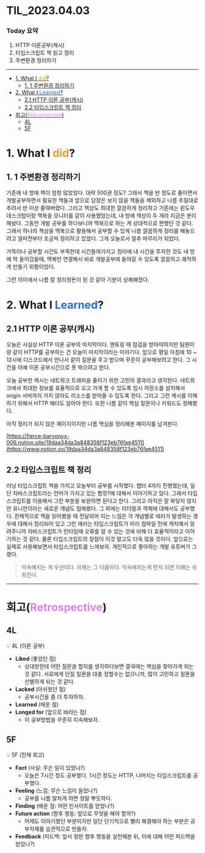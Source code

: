 # TIL_2023.04.03

### Today 요약

1. HTTP 이론공부(캐시)
2. 타입스크립트 책 읽고 정리
3. 주변환경 정리하기

---


- [1. What I <span style="color: #e2a029">did</span>?](#1-what-i--span-style--color---e2a029--did--span--)
  * [1. 1 주변환경 정리하기](#1-1----------)
- [2. What I <span style="color: #296ce2">Learned</span>?](#2-what-i--span-style--color---296ce2--learned--span--)
  * [2.1 HTTP 이론 공부(캐시)](#21-http----------)
  * [2.2 타입스크립트 책 정리](#22------------)
- [회고(<span style="color: #d984e9">Retrospective</span>)](#----span-style--color---d984e9--retrospective--span--)
  * [4L](#4l)
  * [5F](#5f)



# 1. What I <span style="color: #e2a029">did</span>?

## 1. 1 주변환경 정리하기

기존에 내 방에 책이 엄청 많았었다. 대략 500권 정도? 그래서 책을 반 정도로 줄이면서 개발공부하면서 필요한 책들과 앞으로 당장은 보지 않을 책들을 제외하고 나름 추릴대로 추려서 반 이상 줄여버렸다. 그리고 책상도 최대한 깔끔하게 정리하고 기존에는 윈도우 데스크탑이랑 맥북을 모니터를 같이 사용했었는데, 내 방에 책상이 두 개라 지금은 분리해놨다. 그동안 개발 공부를 하다보니까 맥북으로 하는 게 상대적으로 편했던 것 같다. 그래서 하나의 책상을 맥북으로 활용해서 공부할 수 있게 나름 깔끔하게 정리를 해놓으려고 얼마전부터 조금씩 정리하고 있었다. 그게 오늘로서 얼추 마무리가 되었다. 

가뜩이나 공부할 시간도 부족한데 시간들여가지고 정리에 내 시간을 투자한 것도 내 방에 딱 들어갔을때, 맥북만 연결해서 바로 개발공부에 들어갈 수 있도록 깔끔하고 쾌적하게 만들기 위함이었다. 

그런 의미에서 나름 잘 정리정돈이 된 것 같아 기분이 상쾌해졌다. 

# 2. What I <span style="color: #296ce2">Learned</span>?

## 2.1 HTTP 이론 공부(캐시)

오늘은 사실상 HTTP 이론 공부의 마지막이다. 멘토링 때 점검을 받아야하지만 팀원이랑 같이 HTTP를 공부하는 건 오늘이 마지막이라는 이야기다. 앞으로 평일 아침에 10 ~ 12시에 디스코드에서 만나서 같이 질문을 주고 받으며 꾸준히 공부해보려고 한다. 그 시간을 아예 이론 공부시간으로 못 박으려고 한다. 

오늘 공부한 캐시는 네트워크 트래피을 줄이기 위한 고민의 결과라고 생각한다. 네트워크에서 최대한 정보를 효율적으로 오고 가게 할 수 있도록 임시 저장소를 설치해서 origin 서버까지 가지 않아도 리소스를 받아올 수 있도록 한다. 그리고 그런 캐시를 이해하기 위해서 HTTP 헤더도 알아야 한다. 또한 나름 같이 핵심 질문이나 키워드도 정해봤다. 

아직 정리가 되지 않은 페이지이지만 나름 핵심을 정리해본 페이지를 남겨본다.

[https://fierce-baryonyx-006.notion.site/19daa34da3a848358f123eb76fae4511](https://www.notion.so/19daa34da3a848358f123eb76fae4511)

## 2.2 타입스크립트 책 정리

러닝 타입스크립트 책을 가지고 오늘부터 공부를 시작했다. 챕터 4까지 진행했는데, 일단 자바스크립트라는 언어가 가지고 있는 함정?에 대해서 이야기하고 있다. 그래서 타입스크립트를 이용해서 그런 부분을 보완하면 된다고 한다. 그리고 아직은 잘 와닿지 않지만 유니언이라는 새로운 개념도 접해봤다. 그 외에는 리터럴과 객체에 대해서도 공부했다. 전체적으로 책을 읽어봤을 때 전달되어 지는 느낌은 각 개념별로 에러가 발생하는 경우에 대해서 정리되어 있고 그런 에러는 타입스크립트가 미리 컴파일 전에 캐치해서 알려주니까 자바스크립트가 런타임때 오류를 알 수 있는 것에 비해 더 효율적이라고 이야기하는 것 같다. 물론 타입스크립트의 장점이 이것 말고도 더욱 많을 것이다. 앞으로는 실제로 사용해보면서 타입스크립트를 느껴보자. 개인적으로 좋아하는 개발 유튜버가 그랬다. 

> 익숙해지는 게 우선이다. 이해는 그 다음이다. 익숙해지는게 먼저 되면 이해는 쉬워진다.
> 

---

# 회고(<span style="color: #d984e9">Retrospective</span>)

## 4L


💡 4L (이론 공부)
>
- **Liked** (좋았던 점)
    - 상대방한테 어떤 질문을 할지를 생각하다보면 결국에는 핵심을 찾아가게 되는 것 같다. 서로에게 던질 질문을 대충 정할수는 없으니까, 많이 고민하고 질문을 선별하게 되는 것 같다.
- **Lacked** (아쉬웠던 점)
    - 공부시간을 좀 더 투자하자.
- **Learned** (배운 점)
- **Longed for** (앞으로 바라는 점)
    - 이 공부방법을 꾸준히 지속해보자.


## 5F


💡 5F (전체 회고)
>
- **Fact** (사실: 무슨 일이 있었나?)
    - 오늘은 7시간 정도 공부했다. 1시간 정도는 HTTP, 나머지는 타입스크립트를 공부했다.
- **Feeling** (느낌: 무슨 느낌이 들었나?)
    - 공부를 나름 알차게 하면 정말 뿌듯하다.
- **Finding** (배운 점: 어떤 인사이트를 얻었나?)
- **Future action** (향후 행동: 앞으로 무엇을 해야 할까?)
    - 어제도 이야기했던 부분이지만 일단 단기적으로 빨리 해결해야 하는 부분은 공부자체를 습관적으로 만들자.
- **Feedback** (피드백: 앞서 정한 향후 행동을 실천해본 뒤, 이에 대해 어떤 피드백을 받았나?)
    
